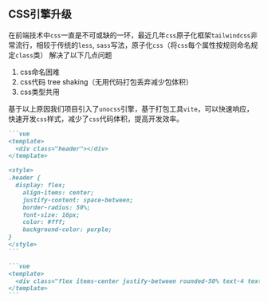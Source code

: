 ## CSS引擎升级

在前端技术中`css`一直是不可或缺的一环，最近几年`css`原子化框架`tailwindcss`非常流行，相较于传统的`less`, `sass`写法，原子化`css`（将`css`每个属性按规则命名规定`class`类） 解决了以下几点问题

1. css命名困难
2. css代码 tree shaking（无用代码打包丢弃减少包体积）
3. css类型共用

基于以上原因我们项目引入了`unocss`引擎，基于打包工具`vite`，可以快速响应，快速开发`css`样式，减少了`css`代码体积，提高开发效率。

````md magic-move {lines: true}
```vue
<template>
  <div class="header"></div>
</template>

<style>
.header {
  display: flex;
	align-items: center;
	justify-content: space-between;
	border-radius: 50%;
	font-size: 16px;
	color: #fff;
	background-color: purple;
}
</style>
```

```vue
<template>
  <div class="flex items-center justify-between rounded-50% text-4 text-#fff bg-purple"></div>
</template>
```

````
